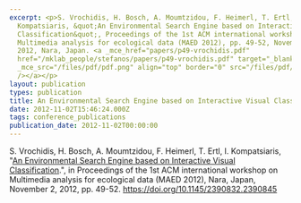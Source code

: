 ```yaml
---
excerpt: <p>S. Vrochidis, H. Bosch, A. Moumtzidou, F. Heimerl, T. Ertl, I.
  Kompatsiaris, &quot;An Environmental Search Engine based on Interactive Visual
  Classification&quot;, Proceedings of the 1st ACM international workshop on
  Multimedia analysis for ecological data (MAED 2012), pp. 49-52, November 2,
  2012, Nara, Japan. <a _mce_href="papers/p49-vrochidis.pdf"
  href="/mklab_people/stefanos/papers/p49-vrochidis.pdf" target="_blank"><img
  _mce_src="/files/pdf/pdf.png" align="top" border="0" src="/files/pdf/pdf.png"
  /></a></p>
layout: publication
types: publication
title: An Environmental Search Engine based on Interactive Visual Classification
date: 2012-11-02T15:46:24.000Z
tags: conference_publications
publication_date: 2012-11-02T00:00:00
---
```

S. Vrochidis, H. Bosch, A. Moumtzidou, F. Heimerl, T. Ertl, I. Kompatsiaris, "[An Environmental Search Engine based on Interactive Visual Classification](https://www.researchgate.net/publication/233530523_An_Environmental_Search_Engine_Based_on_Interactive_Visual_Classification).", in Proceedings of the 1st ACM international workshop on Multimedia analysis for ecological data (MAED 2012), Nara, Japan, November 2, 2012, pp. 49-52. <https://doi.org/10.1145/2390832.2390845>
